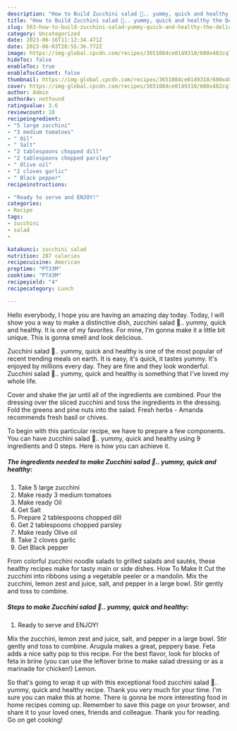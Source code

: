 ```yaml
---
description: "How to Build Zucchini salad 🥗.. yummy, quick and healthy the Delicious"
title: "How to Build Zucchini salad 🥗.. yummy, quick and healthy the Delicious"
slug: 563-how-to-build-zucchini-salad-yummy-quick-and-healthy-the-delicious
category: Uncategorized
date: 2023-06-16T11:12:34.471Z
date: 2023-06-03T20:55:36.772Z
image: https://img-global.cpcdn.com/recipes/3651084ce0149310/680x482cq70/zucchini-salad-yummy-quick-and-healthy-recipe-main-photo.jpg
hideToc: false
enableToc: true
enableTocContent: false
thumbnail: https://img-global.cpcdn.com/recipes/3651084ce0149310/680x482cq70/zucchini-salad-yummy-quick-and-healthy-recipe-main-photo.jpg
cover: https://img-global.cpcdn.com/recipes/3651084ce0149310/680x482cq70/zucchini-salad-yummy-quick-and-healthy-recipe-main-photo.jpg
author: Admin
authorAv: notfound
ratingvalue: 3.6
reviewcount: 18
recipeingredient:
- "5 large zucchini"
- "3 medium tomatoes"
- " Oil"
- " Salt"
- "2 tablespoons chopped dill"
- "2 tablespoons chopped parsley"
- " Olive oil"
- "2 cloves garlic"
- " Black pepper"
recipeinstructions:

- "Ready to serve and ENJOY!"
categories:
- Recipe
tags:
- zucchini
- salad
- 

katakunci: zucchini salad  
nutrition: 287 calories
recipecuisine: American
preptime: "PT33M"
cooktime: "PT43M"
recipeyield: "4"
recipecategory: Lunch

---
```



Hello everybody, I hope you are having an amazing day today. Today, I will show you a way to make a distinctive dish, zucchini salad 🥗.. yummy, quick and healthy. It is one of my favorites. For mine, I'm gonna make it a little bit unique. This is gonna smell and look delicious.

Zucchini salad 🥗.. yummy, quick and healthy is one of the most popular of recent trending meals on earth. It is easy, it's quick, it tastes yummy. It's enjoyed by millions every day. They are fine and they look wonderful. Zucchini salad 🥗.. yummy, quick and healthy is something that I've loved my whole life.

Cover and shake the jar until all of the ingredients are combined. Pour the dressing over the sliced zucchini and toss the ingredients in the dressing. Fold the greens and pine nuts into the salad. Fresh herbs - Amanda recommends fresh basil or chives.


To begin with this particular recipe, we have to prepare a few components. You can have zucchini salad 🥗.. yummy, quick and healthy using 9 ingredients and 0 steps. Here is how you can achieve it.

<!--inarticleads1-->

##### The ingredients needed to make Zucchini salad 🥗.. yummy, quick and healthy:

1. Take 5 large zucchini
1. Make ready 3 medium tomatoes
1. Make ready  Oil
1. Get  Salt
1. Prepare 2 tablespoons chopped dill
1. Get 2 tablespoons chopped parsley
1. Make ready  Olive oil
1. Take 2 cloves garlic
1. Get  Black pepper


From colorful zucchini noodle salads to grilled salads and sautés, these healthy recipes make for tasty main or side dishes. How To Make It Cut the zucchini into ribbons using a vegetable peeler or a mandolin. Mix the zucchini, lemon zest and juice, salt, and pepper in a large bowl. Stir gently and toss to combine. 

<!--inarticleads2-->

##### Steps to make Zucchini salad 🥗.. yummy, quick and healthy:


1. Ready to serve and ENJOY!

Mix the zucchini, lemon zest and juice, salt, and pepper in a large bowl. Stir gently and toss to combine. Arugula makes a great, peppery base. Feta adds a nice salty pop to this recipe. For the best flavor, look for blocks of feta in brine (you can use the leftover brine to make salad dressing or as a marinade for chicken!) Lemon. 

So that's going to wrap it up with this exceptional food zucchini salad 🥗.. yummy, quick and healthy recipe. Thank you very much for your time. I'm sure you can make this at home. There is gonna be more interesting food in home recipes coming up. Remember to save this page on your browser, and share it to your loved ones, friends and colleague. Thank you for reading. Go on get cooking!
